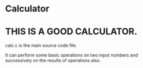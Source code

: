# Calculator
<h1>THIS IS A GOOD CALCULATOR.</h2>
<p>calc.c is the main source code file.
<p>It can perform some basic operations on two input numbers and successively on the results of operations also.</p>

